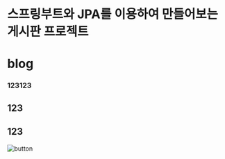 # 스프링부트와 JPA를 이용하여 만들어보는 게시판 프로젝트

# blog

### 123123
## 123
## 123
![button](https://user-images.githubusercontent.com/101168818/184031296-3ab09363-9b77-47e5-a15d-51e891dbfa16.JPG)

